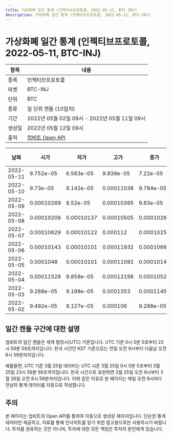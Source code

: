 ```yaml
---
title: 가상화폐 일간 통계 (인젝티브프로토콜, 2022-05-11, BTC-INJ)
description: 가상화폐 일간 통계 (인젝티브프로토콜, 2022-05-11, BTC-INJ)
---
```



가상화폐 일간 통계 (인젝티브프로토콜, 2022-05-11, BTC-INJ)
===

|항목|내용|
|--|--|
|종목|인젝티브프로토콜|
|마켓|BTC-INJ|
|단위|BTC|
|종류|일 단위 캔들 (10일치)|
|기간|2022년 05월 02일 09시 - 2022년 05월 11일 09시|
|생성일|2022년 05월 12일 09시|
|출처|[업비트 Open API](https://docs.upbit.com)|


|날짜|시가|저가|고가|종가|비고|
|--|--|--|--|--|--|
|2022-05-11|9.752e-05|6.563e-05|9.939e-05|7.22e-05|    |
|2022-05-10|9.73e-05|9.142e-05|0.00011038|9.784e-05|    |
|2022-05-09|0.00010269|9.52e-05|0.00010395|9.83e-05|    |
|2022-05-08|0.00010208|0.00010137|0.00010505|0.00010269|    |
|2022-05-07|0.00010629|0.00010122|0.000112|0.00010258|    |
|2022-05-06|0.00010143|0.00010101|0.00011932|0.00010668|    |
|2022-05-05|0.0001048|0.00010101|0.00011092|0.00010143|    |
|2022-05-04|0.00011528|9.858e-05|0.00012198|0.00010521|    |
|2022-05-03|9.288e-05|9.198e-05|0.0001353|0.00011452|    |
|2022-05-02|9.492e-05|9.127e-05|0.000106|9.288e-05|    |


일간 캔들 구간에 대한 설명
---


업비트의 일간 캔들은 세계 협정시(UTC) 기준입니다. 
UTC 기준 0시 0분 0초부터 23시 59분 59초까지입니다. 
한국 시간인 KST 기준으로는 전일 오전 9시부터 다음날 오전 8시 59분까지입니다. 


예를들면, UTC 기준 3월 25일 데이터는 UTC 시준 3월 25일 0시 0분 0초부터 3월 25일 23시 59분 59초까지입니다. 
한국 시간으로 표현하면 3월 25일 오전 9시부터 3월 26일 오전 8시 59분까지입니다. 
이와 같은 이유로 본 페이지는 매일 오전 9시마다 전날의 통계 데이터를 자동으로 작성합니다. 


주의
---


본 페이지는 업비트의 Open API를 통하여 자동으로 생성된 페이지입니다. 
단순한 통계 데이터만 제공하고, 자료를 통해 인사이트를 얻기 위한 참고용으로만 사용하시기 바랍니다. 
투자를 권유하는 것은 아니며, 투자에 대한 모든 책임은 투자자 본인에게 있습니다. 
